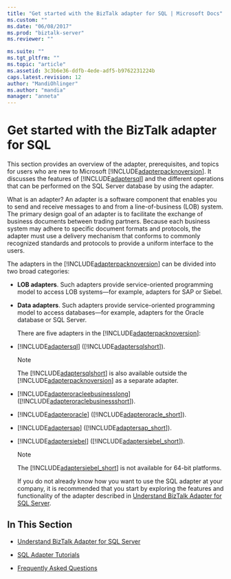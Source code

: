 ```yaml
---
title: "Get started with the BizTalk adapter for SQL | Microsoft Docs"
ms.custom: ""
ms.date: "06/08/2017"
ms.prod: "biztalk-server"
ms.reviewer: ""

ms.suite: ""
ms.tgt_pltfrm: ""
ms.topic: "article"
ms.assetid: 3c3b6e36-ddfb-4ede-adf5-b9762231224b
caps.latest.revision: 12
author: "MandiOhlinger"
ms.author: "mandia"
manager: "anneta"
---
```

# Get started with the BizTalk adapter for SQL

  
 This section provides an overview of the adapter, prerequisites, and topics for users who are new to Microsoft [!INCLUDE[adapterpacknoversion](../../includes/adapterpacknoversion-md.md)]. It discusses the features of [!INCLUDE[adaptersql](../../includes/adaptersql-md.md)] and the different operations that can be performed on the SQL Server database by using the adapter.  
  
 What is an adapter? An adapter is a software component that enables you to send and receive messages to and from a line-of-business (LOB) system. The primary design goal of an adapter is to facilitate the exchange of business documents between trading partners. Because each business system may adhere to specific document formats and protocols, the adapter must use a delivery mechanism that conforms to commonly recognized standards and protocols to provide a uniform interface to the users.  
  
 The adapters in the [!INCLUDE[adapterpacknoversion](../../includes/adapterpacknoversion-md.md)] can be divided into two broad categories:  
  
- **LOB adapters**. Such adapters provide service-oriented programming model to access LOB systems—for example, adapters for SAP or Siebel.  
  
- **Data adapters**. Such adapters provide service-oriented programming model to access databases—for example, adapters for the Oracle database or SQL Server.  
  
  There are five adapters in the [!INCLUDE[adapterpacknoversion](../../includes/adapterpacknoversion-md.md)]:  
  
- [!INCLUDE[adaptersql](../../includes/adaptersql-md.md)] ([!INCLUDE[adaptersqlshort](../../includes/adaptersqlshort-md.md)]).  
  
  > [!NOTE]
  >  The [!INCLUDE[adaptersqlshort](../../includes/adaptersqlshort-md.md)] is also available outside the [!INCLUDE[adapterpacknoversion](../../includes/adapterpacknoversion-md.md)] as a separate adapter.  
  
- [!INCLUDE[adapteroracleebusinesslong](../../includes/adapteroracleebusinesslong-md.md)] ([!INCLUDE[adapteroraclebusinessshort](../../includes/adapteroraclebusinessshort-md.md)]).  
  
- [!INCLUDE[adapteroracle](../../includes/adapteroracle-md.md)] ([!INCLUDE[adapteroracle_short](../../includes/adapteroracle-short-md.md)]).  
  
- [!INCLUDE[adaptersap](../../includes/adaptersap-md.md)] ([!INCLUDE[adaptersap_short](../../includes/adaptersap-short-md.md)]).  
  
- [!INCLUDE[adaptersiebel](../../includes/adaptersiebel-md.md)] ([!INCLUDE[adaptersiebel_short](../../includes/adaptersiebel-short-md.md)]).  
  
  > [!NOTE]
  >  The [!INCLUDE[adaptersiebel_short](../../includes/adaptersiebel-short-md.md)] is not available for 64-bit platforms.  
  
  If you do not already know how you want to use the SQL adapter at your company, it is recommended that you start by exploring the features and functionality of the adapter described in [Understand BizTalk Adapter for SQL Server](../../adapters-and-accelerators/adapter-sql/understand-biztalk-adapter-for-sql-server.md).  
  
## In This Section  
  
-   [Understand BizTalk Adapter for SQL Server](../../adapters-and-accelerators/adapter-sql/understand-biztalk-adapter-for-sql-server.md)  
  
-   [SQL Adapter Tutorials](../../adapters-and-accelerators/adapter-sql/sql-adapter-tutorials.md)  
  
-   [Frequently Asked Questions](../../adapters-and-accelerators/adapter-sql/sql-adapter-faqs.md)